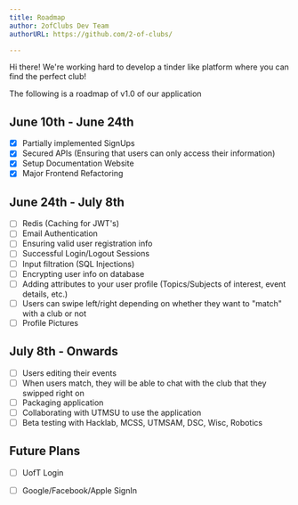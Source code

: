```yaml
---
title: Roadmap  
author: 2ofClubs Dev Team
authorURL: https://github.com/2-of-clubs/

---
```

Hi there! We're working hard to develop a tinder like platform where you can find the perfect club!

The following is a roadmap of v1.0 of our application
<!--truncate-->

## June 10th - June 24th
- [x] Partially implemented SignUps
- [x] Secured APIs (Ensuring that users can only access their information)
- [x] Setup Documentation Website
- [x] Major Frontend Refactoring

## June 24th - July 8th
- [ ] Redis (Caching for JWT's)
- [ ] Email Authentication
- [ ] Ensuring valid user registration info
- [ ] Successful Login/Logout Sessions
- [ ] Input filtration (SQL Injections)
- [ ] Encrypting user info on database
- [ ] Adding attributes to your user profile (Topics/Subjects of interest, event details, etc.)
- [ ] Users can swipe left/right depending on whether they want to "match" with a club or not
- [ ] Profile Pictures

## July 8th - Onwards
- [ ] Users editing their events
- [ ] When users match, they will be able to chat with the club that they swipped right on
- [ ] Packaging application
- [ ] Collaborating with UTMSU to use the application 
- [ ] Beta testing with Hacklab, MCSS, UTMSAM, DSC, Wisc, Robotics

## Future Plans
- [ ] UofT Login
- [ ] Google/Facebook/Apple SignIn




